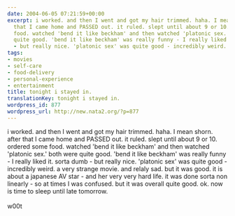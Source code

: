 ```yaml
---
date: 2004-06-05 07:21:59+00:00
excerpt: i worked. and then I went and got my hair trimmed. haha. I mean shorn. after
  that I came home and PASSED out. it ruled. slept until about 9 or 10. ordered some
  food. watched 'bend it like beckham' and then watched 'platonic sex.' both were
  quite good. 'bend it like beckham' was really funny - I really liked it. sorta dumb
  - but really nice. 'platonic sex' was quite good - incredibly weird...
tags:
- movies
- self-care
- food-delivery
- personal-experience
- entertainment
title: tonight i stayed in.
translationKey: tonight i stayed in.
wordpress_id: 877
wordpress_url: http://new.nata2.org/?p=877
---
```


i worked. and then I went and got my hair trimmed. haha. I mean shorn. after that I came home and PASSED out. it ruled. slept until about 9 or 10. ordered some food. watched 'bend it like beckham' and then watched 'platonic sex.' both were quite good. 'bend it like beckham' was really funny - I really liked it. sorta dumb - but really nice. 'platonic sex' was quite good - incredibly weird. a very strange movie. and relaly sad. but it was good. it is about a japanese AV star - and her very very hard life. it was done sorta non linearly - so at times I was confused. but it was overall quite good. ok. now is time to sleep until late tomorrow. <br/><br/>w00t